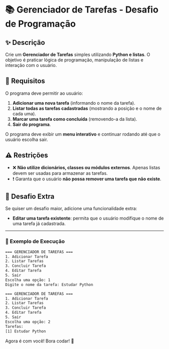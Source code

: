# 📚 Gerenciador de Tarefas - Desafio de Programação

## ✨ Descrição
Crie um **Gerenciador de Tarefas** simples utilizando **Python e listas**. O objetivo é praticar lógica de programação, manipulação de listas e interação com o usuário.

## 📆 Requisitos
O programa deve permitir ao usuário:

1. **Adicionar uma nova tarefa** (informando o nome da tarefa).
2. **Listar todas as tarefas cadastradas** (mostrando a posição e o nome de cada uma).
3. **Marcar uma tarefa como concluída** (removendo-a da lista).
4. **Sair do programa**.

O programa deve exibir um **menu interativo** e continuar rodando até que o usuário escolha sair.

## ⚠️ Restrições
- ❌ **Não utilize dicionários, classes ou módulos externos**. Apenas listas devem ser usadas para armazenar as tarefas.
- ❗️ Garanta que o usuário **não possa remover uma tarefa que não existe**.

## 💪 Desafio Extra
Se quiser um desafio maior, adicione uma funcionalidade extra:
- **Editar uma tarefa existente**: permita que o usuário modifique o nome de uma tarefa já cadastrada.

---

### 🌟 Exemplo de Execução

```bash
=== GERENCIADOR DE TAREFAS ===
1. Adicionar Tarefa
2. Listar Tarefas
3. Concluir Tarefa
4. Editar Tarefa
5. Sair
Escolha uma opção: 1
Digite o nome da tarefa: Estudar Python

=== GERENCIADOR DE TAREFAS ===
1. Adicionar Tarefa
2. Listar Tarefas
3. Concluir Tarefa
4. Editar Tarefa
5. Sair
Escolha uma opção: 2
Tarefas:
[1] Estudar Python
```

Agora é com você! Bora codar! 🚀

